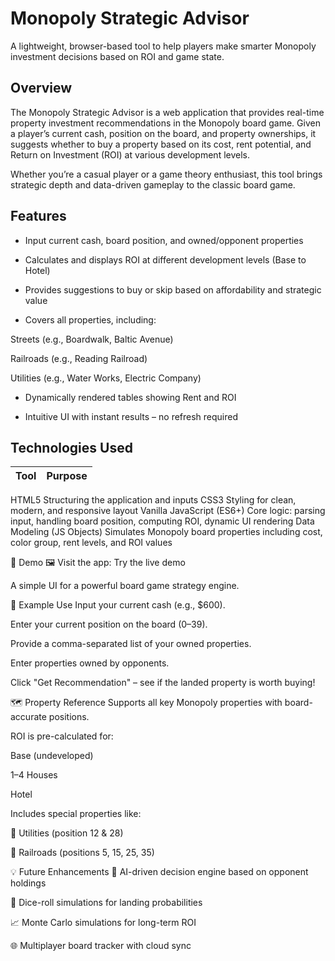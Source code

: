 # Monopoly Strategic Advisor
A lightweight, browser-based tool to help players make smarter Monopoly investment decisions based on ROI and game state.

## Overview
The Monopoly Strategic Advisor is a web application that provides real-time property investment recommendations in the Monopoly board game. Given a player’s current cash, position on the board, and property ownerships, it suggests whether to buy a property based on its cost, rent potential, and Return on Investment (ROI) at various development levels.

Whether you’re a casual player or a game theory enthusiast, this tool brings strategic depth and data-driven gameplay to the classic board game.

## Features
 - Input current cash, board position, and owned/opponent properties

 - Calculates and displays ROI at different development levels (Base to Hotel)

 - Provides suggestions to buy or skip based on affordability and strategic value

 - Covers all properties, including:

Streets (e.g., Boardwalk, Baltic Avenue)

Railroads (e.g., Reading Railroad)

Utilities (e.g., Water Works, Electric Company)

- Dynamically rendered tables showing Rent and ROI

- Intuitive UI with instant results – no refresh required

## Technologies Used
| Tool	| Purpose |
|-------|--------|
HTML5	Structuring the application and inputs
CSS3	Styling for clean, modern, and responsive layout
Vanilla JavaScript (ES6+)	Core logic: parsing input, handling board position, computing ROI, dynamic UI rendering
Data Modeling (JS Objects)	Simulates Monopoly board properties including cost, color group, rent levels, and ROI values

📸 Demo
🖼️ Visit the app: Try the live demo


A simple UI for a powerful board game strategy engine.

🧮 Example Use
Input your current cash (e.g., $600).

Enter your current position on the board (0–39).

Provide a comma-separated list of your owned properties.

Enter properties owned by opponents.

Click "Get Recommendation" – see if the landed property is worth buying!

🗺️ Property Reference
Supports all key Monopoly properties with board-accurate positions.

ROI is pre-calculated for:

Base (undeveloped)

1–4 Houses

Hotel

Includes special properties like:

🔌 Utilities (position 12 & 28)

🚂 Railroads (positions 5, 15, 25, 35)

💡 Future Enhancements
🧠 AI-driven decision engine based on opponent holdings

🎲 Dice-roll simulations for landing probabilities

📈 Monte Carlo simulations for long-term ROI

🌐 Multiplayer board tracker with cloud sync
